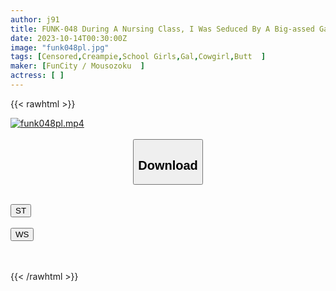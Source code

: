 ```yaml
---
author: j91
title: FUNK-048 During A Nursing Class, I Was Seduced By A Big-assed Gal J○ With Her Plump Body, And I Was Squeezed And Pressed In Cowgirl Position, And Every Last Cum Was Sucked Out
date: 2023-10-14T00:30:00Z
image: "funk048pl.jpg"
tags: [Censored,Creampie,School Girls,Gal,Cowgirl,Butt	]
maker: [FunCity / Mousozoku  ]
actress: [ ]
---
```



{{< rawhtml >}}

<div class="video" data-videoid="gVoV02DX0mfv6g">
    <a href="javascript:;">
        <img src="https://my.j91.asia/posts/funk048pl/funk048pl.jpg" width="WIDTH" height="HEIGHT" alt="funk048pl.mp4" loading="lazy">
    </a>
</div>

<script type="text/javascript" src="https://j91.asia/asset/on-demand-st.js"></script>

<br>
  <link rel="stylesheet" href="https://j91.asia/asset/bs5.css">
  
  <center>
  <button class="btn btn-primary" type="button" data-bs-toggle="collapse" data-bs-target=".multi-collapse" aria-expanded="false" aria-controls="multiCollapseExample1 multiCollapseExample2"><h2>Download</h2></button></center>
</p>
<div class="row">
  <div class="col">
    <div class="collapse multi-collapse" id="multiCollapseExample1">
      <div class="card card-body">
	      	      <br>
<div class="buttons">  
<a href="https://streamtape.to/v/gVoV02DX0mfv6g"><button class="btn-hover color-3"><i class="fa fa-download"></i> ST</button></a></div>
    </div>
  </div>
</div>
  <div class="col">
    <div class="collapse multi-collapse" id="multiCollapseExample2">
      <div class="card card-body">
	      <br>
<div class="buttons">
    <a href="https://wolfstream.tv/p7ucc8gbpeth"><button class="btn-hover color-9"><i class="fa fa-download"></i> WS</button></a></div>
<br><br>
      </div>
    </div>
  </div>
</div>

{{< /rawhtml >}}